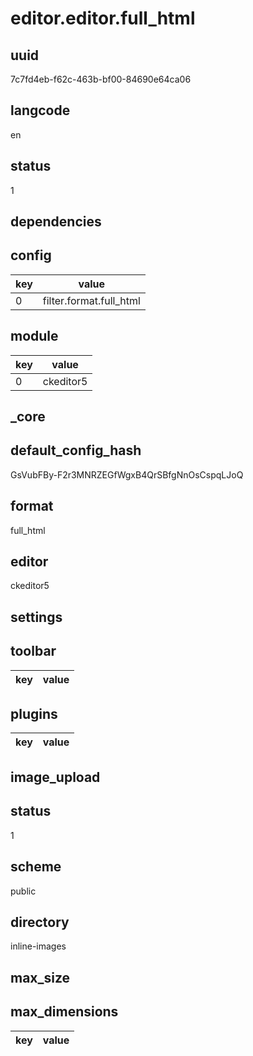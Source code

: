 # editor.editor.full_html

## uuid
7c7fd4eb-f62c-463b-bf00-84690e64ca06

## langcode
en

## status
1

## dependencies

## config
|key|value|
|-|-|
|0|filter.format.full_html|


## module
|key|value|
|-|-|
|0|ckeditor5|


## _core

## default_config_hash
GsVubFBy-F2r3MNRZEGfWgxB4QrSBfgNnOsCspqLJoQ

## format
full_html

## editor
ckeditor5

## settings

## toolbar
|key|value|
|-|-|


## plugins
|key|value|
|-|-|


## image_upload

## status
1

## scheme
public

## directory
inline-images

## max_size


## max_dimensions
|key|value|
|-|-|

